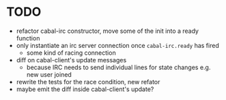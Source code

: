 # TODO 
* refactor cabal-irc constructor, move some of the init into a ready function
* only instantiate an irc server connection once `cabal-irc.ready` has fired
    * some kind of racing connection
* diff on cabal-client's update messages
    * because IRC needs to send individual lines for state changes e.g. new user joined
* rewrite the tests for the race condition, new refator
* maybe emit the diff inside cabal-client's update?
